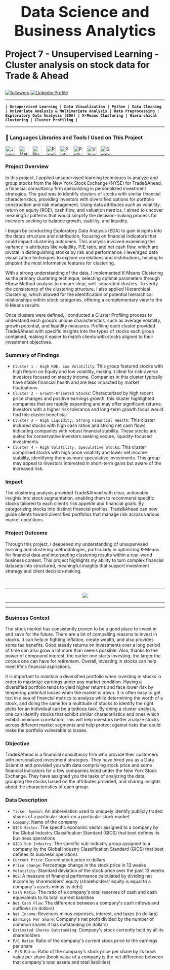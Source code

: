 <h1><center><font size=10>Data Science and Business Analytics</center></font><p
<center>Project 7 - Unsupervised Learning - Cluster analysis on stock data for Trade & Ahead</center></h1><p

<p align="left"> 
  <a href="https://github.com/RayVazcari?tab=followers">
    <img alt="followers" title="Follow me on Github" src="https://custom-icon-badges.demolab.com/github/followers/RayVazcari?color=236ad3&labelColor=1155ba&style=for-the-badge&logo=person-add&label=Follow me on Github &logoColor=white"/></a>
  <a href="https://www.linkedin.com/in/rayvazcari/">
    <img alt="Linkedin Profile" title="Linkedin Profile" src="https://custom-icon-badges.demolab.com/badge/-Linkedin%20Profile-blue?style=for-the-badge&logoColor=white&logo=linkedin"/></a>
</p>

---

**`| Unsupervised Learning | Data Visualization | Python | Data Cleaning | Univariate Analysis & Multivariate Analysis | Data Preprocessing | Exploratory Data Analysis (EDA) | K-Means Clustering | Hierarchical Clustering | Cluster Profiling |`**

---

### 🧰 Languages Libraries and Tools I Used on This Project
<a href="https://jupyter.org/" target="_blank"><img align="left" alt="Jupyter" title="Jupyter" width="30px" style="padding-right:10px;" src="https://cdn.jsdelivr.net/gh/devicons/devicon@latest/icons/jupyter/jupyter-original-wordmark.svg" /></a>
<a href="https://matplotlib.org/" target="_blank"><img align="left" alt="Matplotlib" title="Matplotlib" width="30px" style="padding-right:10px;" src="https://cdn.jsdelivr.net/gh/devicons/devicon@latest/icons/matplotlib/matplotlib-original.svg" /></a>
<a href="https://numpy.org/" target="_blank"><img align="left" alt="Numpy" title="Numpy" width="30px" style="padding-right:10px;" src="https://cdn.jsdelivr.net/gh/devicons/devicon@latest/icons/numpy/numpy-original.svg" /></a>
<a href="https://pandas.pydata.org/" target="_blank"><img align="left" alt="Pandas" title="Pandas" width="30px" style="padding-right:10px;" src="https://cdn.jsdelivr.net/gh/devicons/devicon@latest/icons/pandas/pandas-original.svg" /></a>
<a href="https://plotly.com/" target="_blank"><img align="left" alt="Plotly" title="Plotly" width="30px" style="padding-right:10px;" src="https://cdn.jsdelivr.net/gh/devicons/devicon@latest/icons/plotly/plotly-original.svg" /></a>
<a href="https://www.python.org/" target="_blank"><img align="left" alt="Python" title="Python" width="30px" style="padding-right:10px;"  src="https://cdn.jsdelivr.net/gh/devicons/devicon@latest/icons/python/python-original.svg" /></a>
<a href="https://code.visualstudio.com/" target="_blank"><img align="left" alt="VScode" title="VScode" width="30px" style="padding-right:10px;"  src="https://cdn.jsdelivr.net/gh/devicons/devicon@latest/icons/vscode/vscode-original.svg" /></a>
<a href="https://seaborn.pydata.org/" target="_blank"><img align="left" alt="Seaborn" title="Seaborn" width="30px" style="padding-right:10px;" src="https://seaborn.pydata.org/_images/logo-mark-lightbg.svg" /></a>

<br />

---

### **Project Overview**

In this project, I applied unsupervised learning techniques to analyze and group stocks from the New York Stock Exchange (NYSE) for Trade&Ahead, a financial consultancy firm specializing in personalized investment strategies. The goal was to identify clusters of stocks with similar financial characteristics, providing investors with diversified options for portfolio construction and risk management. Using data attributes such as volatility, return on equity (ROE), cash flow, and valuation metrics, I aimed to uncover meaningful patterns that would simplify the decision-making process for investors seeking to balance growth, stability, and liquidity.

I began by conducting Exploratory Data Analysis (EDA) to gain insights into the data’s structure and distribution, focusing on financial indicators that could impact clustering outcomes. This analysis involved examining the variance in attributes like volatility, P/E ratio, and net cash flow, which are pivotal in distinguishing stocks by risk and performance. I leveraged data visualization techniques to explore correlations and distributions, helping to pinpoint the most informative features for clustering.

With a strong understanding of the data, I implemented K-Means Clustering as the primary clustering technique, selecting optimal parameters through Elbow Method analysis to ensure clear, well-separated clusters. To verify the consistency of the clustering structure, I also applied Hierarchical Clustering, which allowed for the identification of potential hierarchical relationships within stock categories, offering a complementary view to the K-Means results.

Once clusters were defined, I conducted a Cluster Profiling process to understand each group’s unique characteristics, such as average volatility, growth potential, and liquidity measures. Profiling each cluster provided Trade&Ahead with specific insights into the types of stocks each group contained, making it easier to match clients with stocks aligned to their investment objectives.

### **Summary of Findings**

- `Cluster 1 - High ROE, Low Volatility`: This group featured stocks with high Return on Equity and low volatility, making it ideal for risk-averse investors focused on steady income. Companies in this cluster typically have stable financial health and are less impacted by market fluctuations.
- `Cluster 2 - Growth-Oriented Stocks`: Characterized by high recent price changes and positive earnings growth, this cluster highlighted companies that are rapidly expanding and may offer significant returns. Investors with a higher risk tolerance and long-term growth focus would find this cluster beneficial.
- `Cluster 3 - High Liquidity, Strong Financial Health`: This cluster included stocks with high cash ratios and strong net cash flows, indicating companies with robust financial stability. These stocks are suited for conservative investors seeking secure, liquidity-focused investments.
- `Cluster 4 - High Volatility, Speculative Stocks`: This cluster comprised stocks with high price volatility and lower net income stability, identifying them as more speculative investments. This group may appeal to investors interested in short-term gains but aware of the increased risk.

### **Impact**

The clustering analysis provided Trade&Ahead with clear, actionable insights into stock segmentation, enabling them to recommend specific stocks tailored to each client’s risk appetite and financial goals. By categorizing stocks into distinct financial profiles, Trade&Ahead can now guide clients toward diversified portfolios that manage risk across various market conditions.

### **Project Outcome**

Through this project, I deepened my understanding of unsupervised learning and clustering methodologies, particularly in optimizing K-Means for financial data and interpreting clustering results within a real-world business context. This project highlights my ability to turn complex financial datasets into structured, meaningful insights that support investment strategy and client decision-making.

<br />

---

<center><img src="[https://renewind.be/web/image/622-51ef1e37/logo%20renewind-vect-v2.png](https://github.com/RayVazcari/UnsupervisedLearning-TradeAhead-Project/blob/7945b00f18d0598c0667376bafec7d96f8485162/TradeandAheadLogo.png)"></center>

---

---

### Business Context

The stock market has consistently proven to be a good place to invest in and save for the future. There are a lot of compelling reasons to invest in stocks. It can help in fighting inflation, create wealth, and also provides some tax benefits. Good steady returns on investments over a long period of time can also grow a lot more than seems possible. Also, thanks to the power of compound interest, the earlier one starts investing, the larger the corpus one can have for retirement. Overall, investing in stocks can help meet life's financial aspirations.

It is important to maintain a diversified portfolio when investing in stocks in order to maximize earnings under any market condition. Having a diversified portfolio tends to yield higher returns and face lower risk by tempering potential losses when the market is down. It is often easy to get lost in a sea of financial metrics to analyze while determining the worth of a stock, and doing the same for a multitude of stocks to identify the right picks for an individual can be a tedious task. By doing a cluster analysis, one can identify stocks that exhibit similar characteristics and ones which exhibit minimum correlation. This will help investors better analyze stocks across different market segments and help protect against risks that could make the portfolio vulnerable to losses.

### Objective

Trade&Ahead is a financial consultancy firm who provide their customers with personalized investment strategies. They have hired you as a Data Scientist and provided you with data comprising stock price and some financial indicators for a few companies listed under the New York Stock Exchange. They have assigned you the tasks of analyzing the data, grouping the stocks based on the attributes provided, and sharing insights about the characteristics of each group.

### Data Description

- `Ticker Symbol`: An abbreviation used to uniquely identify publicly traded shares of a particular stock on a particular stock market
- `Company`: Name of the company
- `GICS Sector`: The specific economic sector assigned to a company by the Global Industry Classification Standard (GICS) that best defines its business operations
- `GICS Sub Industry`: The specific sub-industry group assigned to a company by the Global Industry Classification Standard (GICS) that best defines its business operations
- `Current Price`: Current stock price in dollars
- `Price Change`: Percentage change in the stock price in 13 weeks
- `Volatility`: Standard deviation of the stock price over the past 13 weeks
- `ROE`: A measure of financial performance calculated by dividing net income by shareholders' equity (shareholders' equity is equal to a company's assets minus its debt)
- `Cash Ratio`: The ratio of a company's total reserves of cash and cash equivalents to its total current liabilities
- `Net Cash Flow`: The difference between a company's cash inflows and outflows (in dollars)
- `Net Income`: Revenues minus expenses, interest, and taxes (in dollars)
- `Earnings Per Share`: Company's net profit divided by the number of common shares it has outstanding (in dollars)
- `Estimated Shares Outstanding`: Company's stock currently held by all its shareholders
- `P/E Ratio`: Ratio of the company's current stock price to the earnings per share
- ` P/B Ratio`: Ratio of the company's stock price per share by its book value per share (book value of a company is the net difference between that company's total assets and total liabilities)
